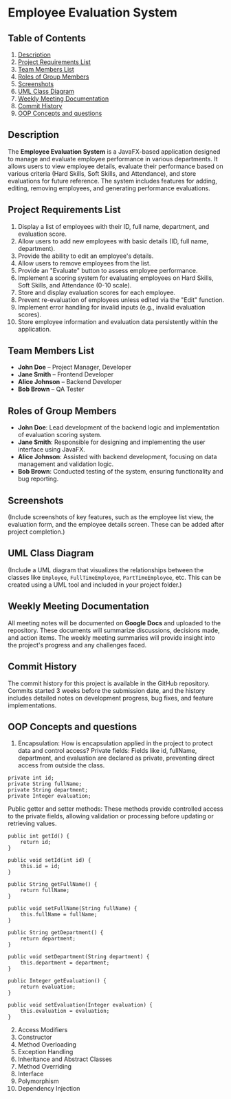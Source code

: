 # Employee Evaluation System

## Table of Contents
1. [Description](#description)
2. [Project Requirements List](#project-requirements-list)
3. [Team Members List](#team-members-list)
4. [Roles of Group Members](#roles-of-group-members)
5. [Screenshots](#screenshots)
6. [UML Class Diagram](#uml-class-diagram)
7. [Weekly Meeting Documentation](#weekly-meeting-documentation)
8. [Commit History](#commit-history)
9. [OOP Concepts and questions](#OOP-Concepts-and-questions)

## Description
The **Employee Evaluation System** is a JavaFX-based application designed to manage and evaluate employee performance in various departments. It allows users to view employee details, evaluate their performance based on various criteria (Hard Skills, Soft Skills, and Attendance), and store evaluations for future reference. The system includes features for adding, editing, removing employees, and generating performance evaluations.

## Project Requirements List
1. Display a list of employees with their ID, full name, department, and evaluation score.
2. Allow users to add new employees with basic details (ID, full name, department).
3. Provide the ability to edit an employee's details.
4. Allow users to remove employees from the list.
5. Provide an "Evaluate" button to assess employee performance.
6. Implement a scoring system for evaluating employees on Hard Skills, Soft Skills, and Attendance (0-10 scale).
7. Store and display evaluation scores for each employee.
8. Prevent re-evaluation of employees unless edited via the "Edit" function.
9. Implement error handling for invalid inputs (e.g., invalid evaluation scores).
10. Store employee information and evaluation data persistently within the application.

## Team Members List
- **John Doe** – Project Manager, Developer
- **Jane Smith** – Frontend Developer
- **Alice Johnson** – Backend Developer
- **Bob Brown** – QA Tester

## Roles of Group Members
- **John Doe**: Lead development of the backend logic and implementation of evaluation scoring system.
- **Jane Smith**: Responsible for designing and implementing the user interface using JavaFX.
- **Alice Johnson**: Assisted with backend development, focusing on data management and validation logic.
- **Bob Brown**: Conducted testing of the system, ensuring functionality and bug reporting.

## Screenshots
(Include screenshots of key features, such as the employee list view, the evaluation form, and the employee details screen. These can be added after project completion.)

## UML Class Diagram
(Include a UML diagram that visualizes the relationships between the classes like `Employee`, `FullTimeEmployee`, `PartTimeEmployee`, etc. This can be created using a UML tool and included in your project folder.)

## Weekly Meeting Documentation
All meeting notes will be documented on **Google Docs** and uploaded to the repository. These documents will summarize discussions, decisions made, and action items. The weekly meeting summaries will provide insight into the project's progress and any challenges faced.

## Commit History
The commit history for this project is available in the GitHub repository. Commits started 3 weeks before the submission date, and the history includes detailed notes on development progress, bug fixes, and feature implementations.

## OOP Concepts and questions

1. Encapsulation: How is encapsulation applied in the project to protect data and control access?
Private fields: Fields like id, fullName, department, and evaluation are declared as private, preventing direct access from outside the class.
```
private int id;
private String fullName;
private String department;
private Integer evaluation;
```

Public getter and setter methods: These methods provide controlled access to the private fields, allowing validation or processing before updating or retrieving values.
```
public int getId() {
    return id;
}

public void setId(int id) {
    this.id = id;
}

public String getFullName() {
    return fullName;
}

public void setFullName(String fullName) {
    this.fullName = fullName;
}

public String getDepartment() {
    return department;
}

public void setDepartment(String department) {
    this.department = department;
}

public Integer getEvaluation() {
    return evaluation;
}

public void setEvaluation(Integer evaluation) {
    this.evaluation = evaluation;
}

```


2. Access Modifiers
3. Constructor
4. Method Overloading
5. Exception Handling
6. Inheritance and Abstract Classes
7. Method Overriding
8. Interface
9. Polymorphism
10. Dependency Injection
